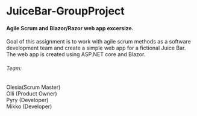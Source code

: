 # JuiceBar-GroupProject
#### Agile Scrum and Blazor/Razor web app excersize. 
Goal of this assignment is to work with agile scrum methods as a software development team and create a simple web app for a fictional Juice Bar.  
The web app is created using ASP.NET core and Blazor.  
###### Team: 
Olesia(Scrum Master)  
Olli (Product Owner)  
Pyry (Developer)  
Mikko (Developer)  
